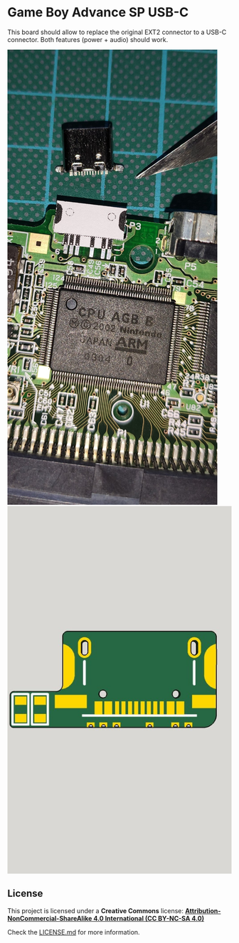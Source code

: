 # Game Boy Advance SP USB-C

This board should allow to replace the original EXT2 connector to a USB-C connector. Both features (power + audio) should work.

![GBASP](https://raw.githubusercontent.com/giltesa/GBA-SP-USB-C/master/3.%20Documentation/Development%20info/pcb1.jpg)
![GBASP](https://raw.githubusercontent.com/giltesa/GBA-SP-USB-C/master/3.%20Documentation/Development%20info/pcb2.jpg)



## License

This project is licensed under a **Creative Commons** license:
**[Attribution-NonCommercial-ShareAlike 4.0 International (CC BY-NC-SA 4.0) ](https://creativecommons.org/licenses/by-nc-sa/4.0/)**

Check the [LICENSE.md](LICENSE.md) for more information.